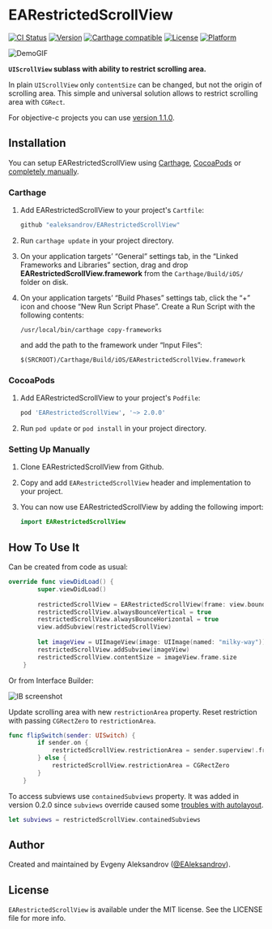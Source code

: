 # EARestrictedScrollView

[![CI Status](http://img.shields.io/travis/ealeksandrov/EARestrictedScrollView.svg?style=flat)](https://travis-ci.org/ealeksandrov/EARestrictedScrollView)
[![Version](https://img.shields.io/cocoapods/v/EARestrictedScrollView.svg?style=flat)](http://cocoadocs.org/docsets/EARestrictedScrollView)
[![Carthage compatible](https://img.shields.io/badge/Carthage-compatible-4BC51D.svg?style=flat)](https://github.com/Carthage/Carthage)
[![License](https://img.shields.io/cocoapods/l/EARestrictedScrollView.svg?style=flat)](http://cocoadocs.org/docsets/EARestrictedScrollView)
[![Platform](https://img.shields.io/cocoapods/p/EARestrictedScrollView.svg?style=flat)](http://cocoadocs.org/docsets/EARestrictedScrollView)

![DemoGIF](https://raw.githubusercontent.com/ealeksandrov/EARestrictedScrollView/master/Demo.gif)

**`UIScrollView` sublass with ability to restrict scrolling area.**

In plain `UIScrollView` only `contentSize` can be changed, but not the origin of scrolling area. This simple and universal solution allows to restrict scrolling area with `CGRect`.

For objective-c projects you can use [version 1.1.0](https://github.com/ealeksandrov/EARestrictedScrollView/releases/tag/1.1.0).

## Installation

You can setup EARestrictedScrollView using [Carthage](https://github.com/Carthage/Carthage), [CocoaPods](http://github.com/CocoaPods/CocoaPods) or [completely manually](#setting-up-manually).

### Carthage

1. Add EARestrictedScrollView to your project's `Cartfile`:

	```ruby
	github "ealeksandrov/EARestrictedScrollView"
	```

2. Run `carthage update` in your project directory.
3. On your application targets’ “General” settings tab, in the “Linked Frameworks and Libraries” section, drag and drop **EARestrictedScrollView.framework** from the `Carthage/Build/iOS/` folder on disk.
4. On your application targets’ “Build Phases” settings tab, click the “+” icon and choose “New Run Script Phase”. Create a Run Script with the following contents:

	```shell
	/usr/local/bin/carthage copy-frameworks
	```
	
	and add the path to the framework under “Input Files”:
	
	```shell
	$(SRCROOT)/Carthage/Build/iOS/EARestrictedScrollView.framework
	```

### CocoaPods

1. Add EARestrictedScrollView to your project's `Podfile`:

	```ruby
	pod 'EARestrictedScrollView', '~> 2.0.0'
	```

2. Run `pod update` or `pod install` in your project directory.

### Setting Up Manually

1. Clone EARestrictedScrollView from Github.
2. Copy and add `EARestrictedScrollView` header and implementation to your project.
3. You can now use EARestrictedScrollView by adding the following import:

	```swift
	import EARestrictedScrollView
	```

## How To Use It

Can be created from code as usual:

```swift
override func viewDidLoad() {
        super.viewDidLoad()
        
        restrictedScrollView = EARestrictedScrollView(frame: view.bounds)
        restrictedScrollView.alwaysBounceVertical = true
        restrictedScrollView.alwaysBounceHorizontal = true
        view.addSubview(restrictedScrollView)
        
        let imageView = UIImageView(image: UIImage(named: "milky-way"))
        restrictedScrollView.addSubview(imageView)
        restrictedScrollView.contentSize = imageView.frame.size
    }
```

Or from Interface Builder:

![IB screenshot](https://raw.githubusercontent.com/ealeksandrov/EARestrictedScrollView/master/ScreenshotIB.png)

Update scrolling area with new `restrictionArea` property. Reset restriction with passing `CGRectZero` to `restrictionArea`.

```swift
func flipSwitch(sender: UISwitch) {
        if sender.on {
            restrictedScrollView.restrictionArea = sender.superview!.frame
        } else {
            restrictedScrollView.restrictionArea = CGRectZero
        }
    }
```

To access subviews use `containedSubviews` property. It was added in version 0.2.0 since `subviews` override caused some [troubles with autolayout](https://github.com/ealeksandrov/EAIntroView/issues/100).

```swift
let subviews = restrictedScrollView.containedSubviews
```

## Author

Created and maintained by Evgeny Aleksandrov ([@EAleksandrov](https://twitter.com/EAleksandrov)).

## License

`EARestrictedScrollView` is available under the MIT license. See the LICENSE file for more info.
